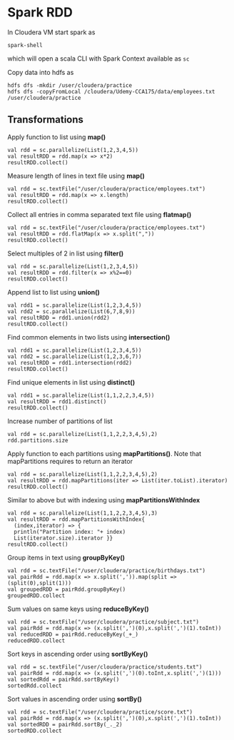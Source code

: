 # Spark RDD

In Cloudera VM start spark as
```
spark-shell
```
which will open a scala CLI with Spark Context available as `sc`

Copy data into hdfs as
```
hdfs dfs -mkdir /user/cloudera/practice
hdfs dfs -copyFromLocal /cloudera/Udemy-CCA175/data/employees.txt /user/cloudera/practice 
```

## Transformations
Apply function to list using **map()** 
```
val rdd = sc.parallelize(List(1,2,3,4,5)) 
val resultRDD = rdd.map(x => x*2) 
resultRDD.collect()
```
Measure length of lines in text file using **map()** 
```
val rdd = sc.textFile("/user/cloudera/practice/employees.txt") 
val resultRDD = rdd.map(x => x.length) 
resultRDD.collect()
```
Collect all entries in comma separated text file using **flatmap()**
```
val rdd = sc.textFile("/user/cloudera/practice/employees.txt") 
val resultRDD = rdd.flatMap(x => x.split(","))
resultRDD.collect()
```
Select multiples of 2 in list using **filter()**
```
val rdd = sc.parallelize(List(1,2,3,4,5)) 
val resultRDD = rdd.filter(x => x%2==0) 
resultRDD.collect()
```
Append list to list using **union()**
```
val rdd1 = sc.parallelize(List(1,2,3,4,5)) 
val rdd2 = sc.parallelize(List(6,7,8,9)) 
val resultRDD = rdd1.union(rdd2) 
resultRDD.collect()
```
Find common elements in two lists using **intersection()**
```
val rdd1 = sc.parallelize(List(1,2,3,4,5)) 
val rdd2 = sc.parallelize(List(1,2,3,6,7)) 
val resultRDD = rdd1.intersection(rdd2) 
resultRDD.collect()
```
Find unique elements in list using **distinct()**
```
val rdd1 = sc.parallelize(List(1,1,2,2,3,4,5))
val resultRDD = rdd1.distinct()
resultRDD.collect()
```
Increase number of partitions of list
```
val rdd = sc.parallelize(List(1,1,2,2,3,4,5),2)
rdd.partitions.size
```
Apply function to each partitions using **mapPartitions()**. Note that mapPartitions requires to return an iterator 
```
val rdd = sc.parallelize(List(1,1,2,2,3,4,5),2)
val resultRDD = rdd.mapPartitions(iter => List(iter.toList).iterator)
resultRDD.collect()
```
Similar to above but with indexing using **mapPartitionsWithIndex**
```
val rdd = sc.parallelize(List(1,1,2,2,3,4,5),3) 
val resultRDD = rdd.mapPartitionsWithIndex{
  (index,iterator) => {
  println("Partition index: "+ index) 
  List(iterator.size).iterator }}
resultRDD.collect()
```
Group items in text using **groupByKey()**
```
val rdd = sc.textFile("/user/cloudera/practice/birthdays.txt") 
val pairRdd = rdd.map(x => x.split(',')).map(split => (split(0),split(1)))
val groupedRDD = pairRdd.groupByKey() 
groupedRDD.collect
```
Sum values on same keys using **reduceByKey()**
```
val rdd = sc.textFile("/user/cloudera/practice/subject.txt")
val pairRdd = rdd.map(x => (x.split(',')(0),x.split(',')(1).toInt)) 
val reducedRDD = pairRdd.reduceByKey(_+_) 
reducedRDD.collect
```
Sort keys in ascending order using **sortByKey()**
```
val rdd = sc.textFile("/user/cloudera/practice/students.txt")
val pairRdd = rdd.map(x => (x.split(',')(0).toInt,x.split(',')(1))) 
val sortedRdd = pairRdd.sortByKey()
sortedRdd.collect
```
Sort values in ascending order using **sortBy()**
```
val rdd = sc.textFile("/user/cloudera/practice/score.txt")
val pairRdd = rdd.map(x => (x.split(',')(0),x.split(',')(1).toInt)) 
val sortedRDD = pairRdd.sortBy(_._2)
sortedRDD.collect
```
